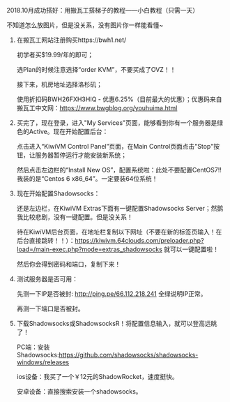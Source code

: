 2018.10月成功搭好：用搬瓦工搭梯子的教程——小白教程（只需一天）

不知道怎么放图片，但是没关系，没有图片你一样能看懂~


1. 在搬瓦工网站注册购买https://bwh1.net/

      初学者买$19.99/年的即可；

      选Plan的时候注意选择“order KVM”，不要买成了OVZ！！

      接下来，机房地址选择洛杉矶；

      使用折扣码BWH26FXH3HIQ - 优惠6.25%（目前最大的优惠）；优惠码来自搬瓦工中文网：https://www.bwgblog.org/youhuima.html
      

2. 买完了，现在登录，进入"My Services"页面，能够看到你有一个服务器是绿色的Active。现在开始配置后台：

      点击进入“KiwiVM Control Panel”页面，在Main Control页面点击"Stop"按钮，让服务器暂停运行才能安装新系统；

      然后点击左边栏的“Install New OS”，配置系统啦：此处不要配置CentOS7!! 我装的是“Centos 6 x86_64”。一定要装64位系统！
      

3. 现在开始配置Shadowsocks：

      还是左边栏，在KiwiVM Extras下面有一键配置Shadowsocks Server；然鹅我比较悲剧，没有一键配置。但是没关系！

      待在KiwiVM后台页面，在地址栏复制以下网址（不要在新的标签页输入！在后台直接跳转！！）：https://kiwivm.64clouds.com/preloader.php?load=/main-exec.php?mode=extras_shadowsocks 就可以一键配置啦！

      然后你会得到密码和端口，复制下来！
      

4. 测试服务器是否可用：

      先测一下IP是否被封: http://ping.pe/66.112.218.241 全绿说明IP正常。

      再测一下端口是否被封。

5. 下载Shadowsocks或ShadowsocksR！将配置信息输入，就可以登高远眺了！

      PC端：安装Shadowsocks:https://github.com/shadowsocks/shadowsocks-windows/releases

      ios设备：我买了一个￥12元的ShadowRocket，速度挺快。

      安卓设备：直接搜索安装一个shadowsocks。
